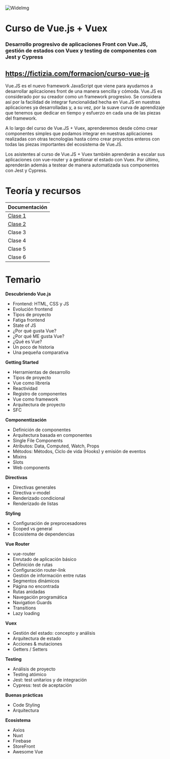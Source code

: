 ![WideImg](http://fictizia.com/img/github/Fictizia-plan-estudios-github.jpg)

# Curso de Vue.js + Vuex

### Desarrollo progresivo de aplicaciones Front con Vue.JS, gestión de estados con Vuex y testing de componentes con Jest y Cypress

## https://fictizia.com/formacion/curso-vue-js

Vue.JS es el nuevo framework JavaScript que viene para ayudarnos a desarrollar aplicaciones front de una manera sencilla y cómoda. Vue.JS es considerado por su creador como un framework progresivo. Se considera así por la facilidad de integrar funcionalidad hecha en Vue.JS en nuestras aplicaciones ya desarrolladas y, a su vez, por la suave curva de aprendizaje que tenemos que dedicar en tiempo y esfuerzo en cada una de las piezas del framework.

A lo largo del curso de Vue.JS + Vuex, aprenderemos desde cómo crear componentes simples que podamos integrar en nuestras aplicaciones realizadas con otras tecnologías hasta cómo crear proyectos enteros con todas las piezas importantes del ecosistema de Vue.JS.

Los asistentes al curso de Vue.JS + Vuex también aprenderán a escalar sus aplicaciones con vue-router y a gestionar el estado con Vuex. Por último, aprenderán además a testear de manera automatizada sus componentes con Jest y Cypress.

Teoría y recursos
=================

| Documentación                       |
| ----------------------------------- |
| [Clase 1](clases/clase-1/README.md) |
| [Clase 2](clases/clase-2/README.md) |
| Clase 3 |
| Clase 4 |
| Clase 5 |
| Clase 6 |

Temario
=================

**Descubriendo Vue.js**

* Frontend: HTML, CSS y JS
* Evolución frontend
* Tipos de proyecto
* Fatiga frontend
* State of JS
* ¿Por qué gusta Vue?
* ¿Por qué ME gusta Vue?
* ¿Qué es Vue?
* Un poco de historia
* Una pequeña comparativa

**Getting Started**

* Herramientas de desarrollo
* Tipos de proyecto
* Vue como librería
* Reactividad
* Registro de componentes
* Vue como framework
* Arquitectura de proyecto
* SFC

**Componentización**

* Definición de componentes
* Arquitectura basada en componentes
* Single File Components
* Atributos: Data, Computed, Watch, Props
* Métodos: Métodos, Ciclo de vida (Hooks) y emisión de eventos
* Mixins
* Slots
* Web components

**Directivas**

* Directivas generales
* Directiva v-model
* Renderizado condicional
* Renderizado de listas

**Styling**

* Configuración de preprocesadores
* Scoped vs general
* Ecosistema de dependencias

**Vue Router**

* vue-router
* Enrutado de aplicación básico
* Definición de rutas
* Configuración router-link
* Gestión de información entre rutas
* Segmentos dinámicos
* Página no encontrada
* Rutas anidadas
* Navegación programática
* Navigation Guards
* Transitions
* Lazy loading

**Vuex**

* Gestión del estado: concepto y análisis
* Arquitectura de estado
* Acciones & mutaciones
* Getters / Setters

**Testing**

* Análisis de proyecto
* Testing atómico
* Jest: test unitarios y de integración
* Cypress: test de aceptación

**Buenas prácticas**

* Code Styling
* Arquitectura

**Ecosistema**

* Axios
* Nuxt
* Firebase
* StoreFront
* Awesome Vue
